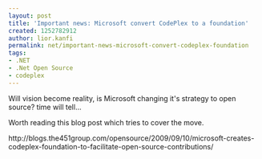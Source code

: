 ```yaml
---
layout: post
title: 'Important news: Microsoft convert CodePlex to a foundation'
created: 1252782912
author: lior.kanfi
permalink: net/important-news-microsoft-convert-codeplex-foundation
tags:
- .NET
- .Net Open Source
- codeplex
---
```

<p>Will vision become reality, is Microsoft changing it's strategy to open source? time will tell...</p>
<p>Worth reading this blog post which tries to cover the move.</p>
<p>http://blogs.the451group.com/opensource/2009/09/10/microsoft-creates-codeplex-foundation-to-facilitate-open-source-contributions/</p>
<p>&nbsp;</p>

